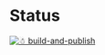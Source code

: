 # Status

[![☃ build-and-publish](https://github.com/mazoea/docker-sphinx/actions/workflows/ci.yml/badge.svg?branch=latest)](https://github.com/mazoea/docker-sphinx/actions/workflows/ci.yml)
